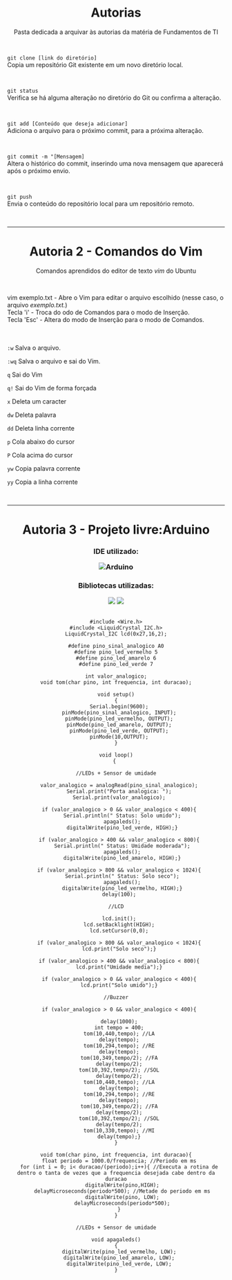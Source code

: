 <div align="center">
  <h1> Autorias </h1>
  <p> Pasta dedicada a arquivar às autorias da matéria de Fundamentos de TI </p>
</div>
<br>

``
git clone [link do diretório]
``
<br>
Copia um repositório Git existente em um novo diretório local.

<br>

``
git status
``
<br>
Verifica se há alguma alteração no diretório do Git ou confirma a alteração.

<br>

``
git add [Conteúdo que deseja adicionar]
``
<br>
Adiciona o arquivo para o próximo commit, para a próxima alteração.

<br>

``
git commit -m "[Mensagem]
``
<br>
Altera o histórico do commit, inserindo uma nova mensagem que aparecerá após o próximo envio.

<br>

``
git push
``
<br>
Envia o conteúdo do repositório local para um repositório remoto.

<br>
<hr>
<div align="center">
  <h1> Autoria 2 - Comandos do Vim </h1>
  <p> Comandos aprendidos do editor de texto <i>vim</i> do Ubuntu </p>
</div>
<br>

vim exemplo.txt - Abre o Vim para editar o arquivo escolhido (nesse caso, o arquivo <i>exemplo.txt.</i>)<br>
Tecla 'i' - Troca do odo de Comandos para o modo de Inserção.<br>
Tecla 'Esc' - Altera do modo de Inserção para o modo de Comandos.<br>
<br><br>

`:w`
Salva o arquivo.<br>

`:wq`
Salva o arquivo e sai do Vim.<br>

`q`
Sai do Vim<br>

`q!`
Sai do Vim de forma forçada<br>

`x`
Deleta um caracter<br>

`dw`
Deleta palavra<br>

`dd`
Deleta linha corrente<br>

`p`
Cola abaixo do cursor<br>

`P`
Cola acima do cursor<br>

`yw`
Copia palavra corrente<br>

`yy`
Copia a linha corrente<br>

<br>
<hr>
<div align="center">
  <h1> Autoria 3 - Projeto livre:Arduino </h1>
  <h3> IDE utilizado: </p>
  <img alt="Arduino" src="https://img.shields.io/badge/Arduino-22272e?style=for-the-badge&logo=Arduino&logoColor=00979D"/>

<br>

<h3 align="center"> Bibliotecas utilizadas: </h3>
<img src="https://www.ardu-badge.com/badge/LiquidCrystal%20I2C.svg"/>
<img src="https://www.ardu-badge.com/badge/Wire.svg"/><br>
  
<br>
  
```
#include <Wire.h>
#include <LiquidCrystal_I2C.h>
LiquidCrystal_I2C lcd(0x27,16,2);

#define pino_sinal_analogico A0
#define pino_led_vermelho 5
#define pino_led_amarelo 6
#define pino_led_verde 7

int valor_analogico;
void tom(char pino, int frequencia, int duracao);

void setup()
{
  Serial.begin(9600);
  pinMode(pino_sinal_analogico, INPUT);
  pinMode(pino_led_vermelho, OUTPUT);
  pinMode(pino_led_amarelo, OUTPUT);
  pinMode(pino_led_verde, OUTPUT);
  pinMode(10,OUTPUT);
}
 
void loop()
{ 
  
//LEDs + Sensor de umidade

  valor_analogico = analogRead(pino_sinal_analogico);
  Serial.print("Porta analogica: ");
  Serial.print(valor_analogico);
 
  if (valor_analogico > 0 && valor_analogico < 400){
    Serial.println(" Status: Solo umido");
    apagaleds();
    digitalWrite(pino_led_verde, HIGH);}
 
  if (valor_analogico > 400 && valor_analogico < 800){
    Serial.println(" Status: Umidade moderada");
    apagaleds();
    digitalWrite(pino_led_amarelo, HIGH);}
 
  if (valor_analogico > 800 && valor_analogico < 1024){
    Serial.println(" Status: Solo seco");
    apagaleds();
    digitalWrite(pino_led_vermelho, HIGH);}
  delay(100);
  
//LCD

  lcd.init();
  lcd.setBacklight(HIGH);
  lcd.setCursor(0,0);

  if (valor_analogico > 800 && valor_analogico < 1024){
  lcd.print("Solo seco");}

  if (valor_analogico > 400 && valor_analogico < 800){
  lcd.print("Umidade media");}

  if (valor_analogico > 0 && valor_analogico < 400){
  lcd.print("Solo umido");}
  
//Buzzer

  if (valor_analogico > 0 && valor_analogico < 400){
 
  delay(1000);
  int tempo = 400;
  tom(10,440,tempo); //LA
  delay(tempo);
  tom(10,294,tempo); //RE
  delay(tempo);
  tom(10,349,tempo/2); //FA
  delay(tempo/2);
  tom(10,392,tempo/2); //SOL
  delay(tempo/2);
  tom(10,440,tempo); //LA
  delay(tempo);
  tom(10,294,tempo); //RE
  delay(tempo);
  tom(10,349,tempo/2); //FA
  delay(tempo/2);
  tom(10,392,tempo/2); //SOL
  delay(tempo/2);
  tom(10,330,tempo); //MI
  delay(tempo);}
}

void tom(char pino, int frequencia, int duracao){
  float periodo = 1000.0/frequencia; //Periodo em ms
  for (int i = 0; i< duracao/(periodo);i++){ //Executa a rotina de dentro o tanta de vezes que a frequencia desejada cabe dentro da duracao
    digitalWrite(pino,HIGH);
    delayMicroseconds(periodo*500); //Metade do periodo em ms
    digitalWrite(pino, LOW);
    delayMicroseconds(periodo*500);
  }
}

//LEDs + Sensor de umidade

void apagaleds()
{
  digitalWrite(pino_led_vermelho, LOW);
  digitalWrite(pino_led_amarelo, LOW);
  digitalWrite(pino_led_verde, LOW);
}
```
  
</div>
